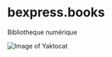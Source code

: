 # bexpress.books

Bibliotheque numérique


![Image of Yaktocat](https://bexpressbooks.vercel.app/logo.png)
